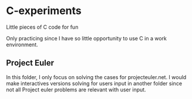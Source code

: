 # C-experiments
Little pieces of C code for fun

Only practicing since I have so little opportunity to use C in a work environment.

## Project Euler
In this folder, I only focus on solving the cases for projecteuler.net. I would make interactives versions solving for users input in another folder since not all Project euler problems are relevant with user input.